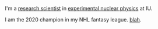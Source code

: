 I'm a [research scientist](https://physics.indiana.edu/about/directory/all-faculty-scientists/salvat-daniel.html) in [experimental nuclear physics](https://ceem.indiana.edu/) at IU.

I am the 2020 champion in my NHL fantasy league. [blah](test.md).
